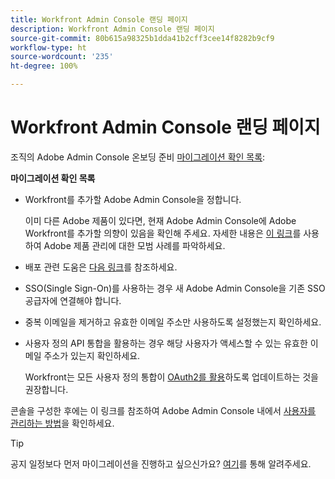 ```yaml
---
title: Workfront Admin Console 랜딩 페이지
description: Workfront Admin Console 랜딩 페이지
source-git-commit: 80b615a98325b1dda41b2cff3cee14f8282b9cf9
workflow-type: ht
source-wordcount: '235'
ht-degree: 100%

---
```


# Workfront Admin Console 랜딩 페이지

조직의 Adobe Admin Console 온보딩 준비 [마이그레이션 확인 목록](https://experienceleague.adobe.com/docs/workfront/using/administration-and-setup/admin-in-admin-console/prep-for-admin-console.html?lang=ko):

**마이그레이션 확인 목록**

* Workfront를 추가할 Adobe Admin Console을 정합니다.

   이미 다른 Adobe 제품이 있다면, 현재 Adobe Admin Console에 Adobe Workfront를 추가할 의향이 있음을 확인해 주세요. 자세한 내용은 [이 링크](https://helpx.adobe.com/kr/enterprise/using/admin-console.html)를 사용하여 Adobe 제품 관리에 대한 모범 사례를 파악하세요.

* 배포 관련 도움은 [다음 링크](https://helpx.adobe.com/kr/enterprise/using/deployment-planning.html)를 참조하세요.
* SSO(Single Sign-On)를 사용하는 경우 새 Adobe Admin Console을 기존 SSO 공급자에 연결해야 합니다.
* 중복 이메일을 제거하고 유효한 이메일 주소만 사용하도록 설정했는지 확인하세요.
* 사용자 정의 API 통합을 활용하는 경우 해당 사용자가 액세스할 수 있는 유효한 이메일 주소가 있는지 확인하세요.

   Workfront는 모든 사용자 정의 통합이 [OAuth2를 활용](https://experienceleague.adobe.com/docs/workfront/using/administration-and-setup/configure-integrations/create-oauth-application.html?lang=ko)하도록 업데이트하는 것을 권장합니다.

콘솔을 구성한 후에는 이 링크를 참조하여 Adobe Admin Console 내에서 [사용자를 관리하는 방법](https://experienceleague.adobe.com/docs/workfront/using/administration-and-setup/add-users/create-manage-users/admin-console.html?lang=ko)을 확인하세요.

>[!TIP]
>
>공지 일정보다 먼저 마이그레이션을 진행하고 싶으신가요? [여기](https://workfront.az1.qualtrics.com/jfe/form/SV_9T5LuHf05JUOPAi)를 통해 알려주세요.

